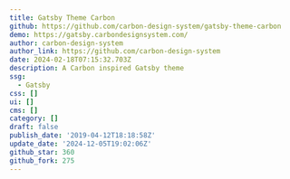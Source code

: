 ```yaml
---
title: Gatsby Theme Carbon
github: https://github.com/carbon-design-system/gatsby-theme-carbon
demo: https://gatsby.carbondesignsystem.com/
author: carbon-design-system
author_link: https://github.com/carbon-design-system
date: 2024-02-18T07:15:32.703Z
description: A Carbon inspired Gatsby theme
ssg:
  - Gatsby
css: []
ui: []
cms: []
category: []
draft: false
publish_date: '2019-04-12T18:18:58Z'
update_date: '2024-12-05T19:02:06Z'
github_star: 360
github_fork: 275
---
```

